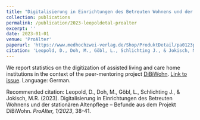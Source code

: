 ```yaml
---
title: "Digitalisierung in Einrichtungen des Betreuten Wohnens und der stationären Altenpflege – Befunde aus dem Projekt DiBiWohn"
collection: publications
permalink: /publication/2023-leopoldetal-proalter
excerpt: ''
date: 2023-01-01
venue: 'ProAlter'
paperurl: 'https://www.medhochzwei-verlag.de/Shop/ProduktDetail/pa0123pdf'
citation: 'Leopold, D., Doh, M., Göbl, L., Schlichting J., & Jokisch, M.R. (2023). Digitalisierung in Einrichtungen des Betreuten Wohnens und der stationären Altenpflege – Befunde aus dem Projekt DiBiWohn. <i>ProAlter, 1/2023</i>, 38-41.'
---
```


We report statistics on the digitization of assisted living and care home institutions in the context of the peer-mentoring project [DiBiWohn](https://dibiwohn.org/). 
[Link to issue](https://www.medhochzwei-verlag.de/Shop/ProduktDetail/pa0123pdf). Language: German.  

Recommended citation: Leopold, D., Doh, M., Göbl, L., Schlichting J., & Jokisch, M.R. (2023). Digitalisierung in Einrichtungen des Betreuten Wohnens und der stationären Altenpflege – Befunde aus dem Projekt DiBiWohn. <i>ProAlter, 1/2023</i>, 38-41.